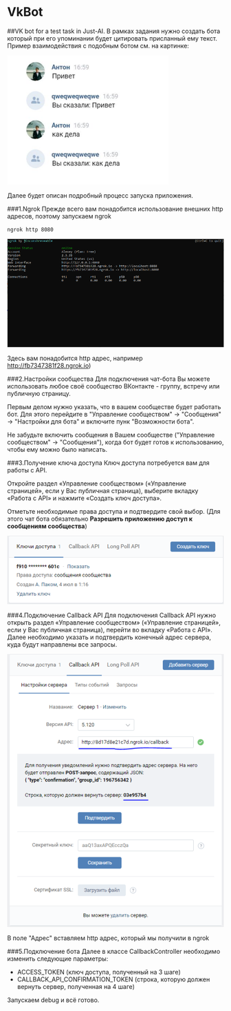 # VkBot

##VK bot for a test task in Just-AI.
В рамках задания нужно создать бота который при его упоминании будет цитировать
присланный ему текст. Пример взаимодействия с подобным ботом см. на картинке:

![screen](https://github.com/axpak7/VkBot/blob/master/src/screenshots/screenshot4.PNG)


Далее будет описан подробный процесс запуска приложения.

###1.Ngrok
Прежде всего вам понадобится использование внешних http адресов, поэтому запускаем ngrok
```$xslt
ngrok http 8080
```
![screen](https://github.com/axpak7/VkBot/blob/master/src/screenshots/screenshot2.PNG)

Здесь вам понадобится http адрес, например http://fb7347381f28.ngrok.io)

###2.Настройки сообщества
Для подключения чат-бота Вы можете использовать любое своё сообщество ВКонтакте - группу,
встречу или публичную страницу.

Первым делом нужно указать, что в вашем сообществе будет работать бот. Для этого перейдите
в "Управление сообществом" → "Сообщения" → "Настройки для бота" и включите пунк 
"Возможности бота".

Не забудьте включить сообщения в Вашем сообществе ("Управление сообществом" → "Сообщения"), 
когда бот будет готов к использованию, чтобы ему можно было написать.

###3.Получение ключа доступа
Ключ доступа потребуется вам для работы с API.

Откройте раздел «Управление сообществом» («Управление страницей», если у 
Вас публичная страница), выберите вкладку «Работа с API» и нажмите «Создать 
ключ доступа».

Отметьте необходимые права доступа и подтвердите свой выбор. (Для этого чат бота
обязательно **Разрешить приложению доступ к сообщениям сообщества**)

![screen](https://github.com/axpak7/VkBot/blob/master/src/screenshots/screenshot3.PNG)

###4.Подключение Callback API
Для подключения Callback API нужно открыть раздел «Управление сообществом» («Управление страницей»,
 если у Вас публичная страница), перейти во вкладку «Работа с API».
Далее необходимо указать и подтвердить конечный адрес сервера, куда будут направлены все запросы.

![screen](https://github.com/axpak7/VkBot/blob/master/src/screenshots/screenshot1.PNG)

В поле "Адрес" вставляем http адрес, который мы получили в ngrok

###5.Подключение бота
Далее в классе CallbackController необходимо изменить следующие параметры:

- ACCESS_TOKEN (ключ доступа, полученный на 3 шаге)
- CALLBACK_API_CONFIRMATION_TOKEN (строка, которую должен вернуть сервер, 
полученная на 4 шаге)

Запускаем debug и всё готово.
